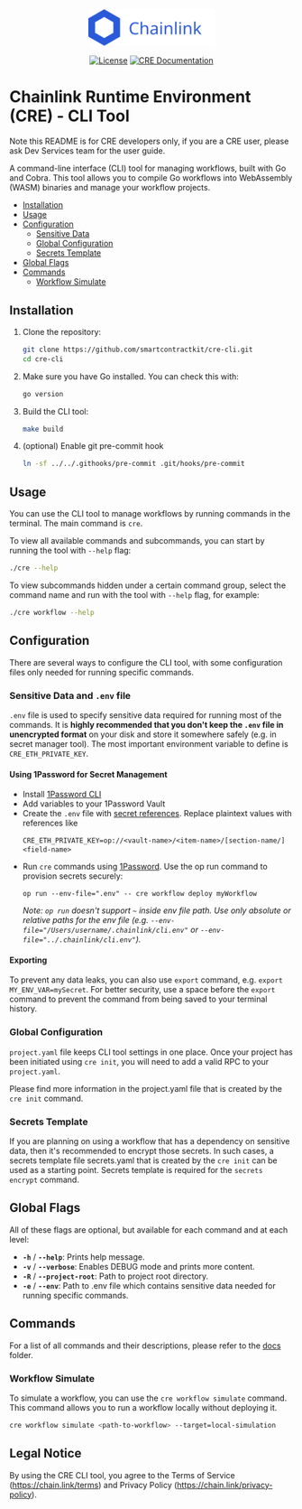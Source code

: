 <div style="text-align:center" align="center">
    <a href="https://chain.link" target="_blank">
        <img src="https://raw.githubusercontent.com/smartcontractkit/chainlink/develop/docs/logo-chainlink-blue.svg" width="225" alt="Chainlink logo">
    </a>

[![License](https://img.shields.io/badge/license-MIT-blue)](https://github.com/smartcontractkit/cre-cli/blob/main/README.md)
[![CRE Documentation](https://img.shields.io/static/v1?label=CRE&message=Home&color=blue)](https://chain.link/chainlink-runtime-environment)

</div>

# Chainlink Runtime Environment (CRE) - CLI Tool

Note this README is for CRE developers only, if you are a CRE user, please ask Dev Services team for the user guide.

A command-line interface (CLI) tool for managing workflows, built with Go and Cobra. This tool allows you to compile Go workflows into WebAssembly (WASM) binaries and manage your workflow projects.

- [Installation](#installation)
- [Usage](#usage)
- [Configuration](#configuration)
   - [Sensitive Data](#sensitive-data) 
   - [Global Configuration](#global-configuration) 
   - [Secrets Template](#secrets-template) 
- [Global Flags](#global-flags)
- [Commands](#commands)
  - [Workflow Simulate](#workflow-simulate)

## Installation

1. Clone the repository:

   ```bash
   git clone https://github.com/smartcontractkit/cre-cli.git
   cd cre-cli
   ```

2. Make sure you have Go installed. You can check this with:

   ```bash
   go version
   ```

3. Build the CLI tool:

   ```bash
   make build
   ```

4. (optional) Enable git pre-commit hook
    ```bash
    ln -sf ../../.githooks/pre-commit .git/hooks/pre-commit
    ```

## Usage

You can use the CLI tool to manage workflows by running commands in the terminal. The main command is `cre`.

To view all available commands and subcommands, you can start by running the tool with `--help` flag:

```bash
./cre --help
```

To view subcommands hidden under a certain command group, select the command name and run with the tool with `--help` flag, for example:

```bash
./cre workflow --help
```

## Configuration

There are several ways to configure the CLI tool, with some configuration files only needed for running specific commands.

### Sensitive Data and `.env` file
`.env` file is used to specify sensitive data required for running most of the commands. It is **highly recommended that you don't keep the `.env` file in unencrypted format** on your disk and store it somewhere safely (e.g. in secret manager tool).
The most important environment variable to define is `CRE_ETH_PRIVATE_KEY`.

#### Using 1Password for Secret Management
* Install [1Password CLI](https://developer.1password.com/docs/cli/get-started/)
* Add variables to your 1Password Vault
* Create the `.env` file with [secret references](https://developer.1password.com/docs/cli/secret-references). Replace plaintext values with references like 
  ```
  CRE_ETH_PRIVATE_KEY=op://<vault-name>/<item-name>/[section-name/]<field-name>
  ```
* Run `cre` commands using [1Password](https://developer.1password.com/docs/cli/secrets-environment-variables/#use-environment-env-files).
  Use the op run command to provision secrets securely:
  ```shell
  op run --env-file=".env" -- cre workflow deploy myWorkflow
  ```
  _Note: `op run` doesn't support `~` inside env file path. Use only absolute or relative paths for the env file (e.g. `--env-file="/Users/username/.chainlink/cli.env"` or `--env-file="../.chainlink/cli.env"`)._

#### Exporting
To prevent any data leaks, you can also use `export` command, e.g. `export MY_ENV_VAR=mySecret`. For better security, use a space before the `export` command to prevent the command from being saved to your terminal history.

### Global Configuration
`project.yaml` file keeps CLI tool settings in one place. Once your project has been initiated using `cre init`, you will need to add a valid RPC to your `project.yaml`.

Please find more information in the project.yaml file that is created by the `cre init` command.

### Secrets Template
If you are planning on using a workflow that has a dependency on sensitive data, then it's recommended to encrypt those secrets. In such cases, a secrets template file secrets.yaml that is created by the `cre init` can be used as a starting point. Secrets template is required for the `secrets encrypt` command.

## Global Flags

All of these flags are optional, but available for each command and at each level:
- **`-h`** / **`--help`**: Prints help message.
- **`-v`** / **`--verbose`**: Enables DEBUG mode and prints more content.
- **`-R`** / **`--project-root`**: Path to project root directory.
- **`-e`** / **`--env`**: Path to .env file which contains sensitive data needed for running specific commands.

## Commands

For a list of all commands and their descriptions, please refer to the [docs](docs) folder.

### Workflow Simulate

To simulate a workflow, you can use the `cre workflow simulate` command. This command allows you to run a workflow locally without deploying it.

```bash
cre workflow simulate <path-to-workflow> --target=local-simulation
```


## Legal Notice
By using the CRE CLI tool, you agree to the Terms of Service (https://chain.link/terms) and Privacy Policy (https://chain.link/privacy-policy).
